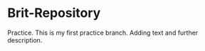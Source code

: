 # Brit-Repository
Practice.
This is my first practice branch. 
Adding text and further description.
